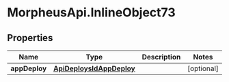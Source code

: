 # MorpheusApi.InlineObject73

## Properties

Name | Type | Description | Notes
------------ | ------------- | ------------- | -------------
**appDeploy** | [**ApiDeploysIdAppDeploy**](ApiDeploysIdAppDeploy.md) |  | [optional] 


